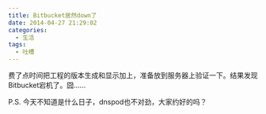 ```yaml
---
title: Bitbucket居然down了
date: 2014-04-27 21:29:02
categories:
  - 生活
tags:
  - 吐槽
---
```

费了点时间把工程的版本生成和显示加上，准备放到服务器上验证一下。结果发现Bitbucket宕机了。囧……

P.S. 今天不知道是什么日子，dnspod也不对劲，大家约好的吗？
